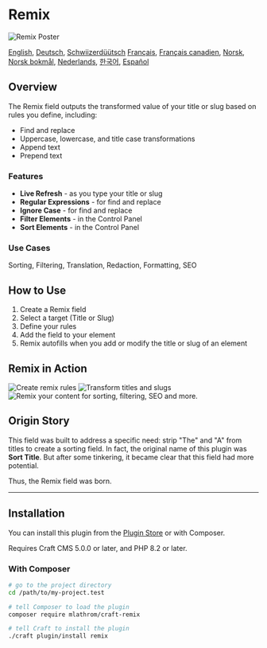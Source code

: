 # Remix

![Remix Poster](https://mlathrom-storage-00.sfo3.cdn.digitaloceanspaces.com/github/mlathrom/craft-remix/remix-00-poster.jpg?v1)

[English](docs/en/README.md), [Deutsch](docs/de/README.md), [Schwiizerdüütsch](docs/de-CH/README.md)
[Français](docs/fr/README.md), [Français canadien](docs/fr-CA/README.md), [Norsk](docs/no/README.md), [Norsk bokmål](docs/nb/README.md), [Nederlands](docs/nl/README.md), [한국어](docs/ko/README.md), [Español](docs/es/README.md)

## Overview

The Remix field outputs the transformed value of your title or slug based on rules you define, including:

 - Find and replace
 - Uppercase, lowercase, and title case transformations
 - Append text
 - Prepend text

### Features
 - **Live Refresh** - as you type your title or slug
 - **Regular Expressions** - for find and replace
 - **Ignore Case** - for find and replace
 - **Filter Elements** - in the Control Panel
 - **Sort Elements** - in the Control Panel

### Use Cases
Sorting, Filtering, Translation, Redaction, Formatting, SEO

## How to Use
1. Create a Remix field
2. Select a target (Title or Slug)
3. Define your rules
4. Add the field to your element
5. Remix autofills when you add or modify the title or slug of an element

## Remix in Action
![Create remix rules](https://mlathrom-storage-00.sfo3.cdn.digitaloceanspaces.com/github/mlathrom/craft-remix/remix-01-create-rules.jpg?v1)
![Transform titles and slugs](https://mlathrom-storage-00.sfo3.cdn.digitaloceanspaces.com/github/mlathrom/craft-remix/remix-02-transform.jpg?v1)
![Remix your content for sorting, filtering, SEO and more.](https://mlathrom-storage-00.sfo3.cdn.digitaloceanspaces.com/github/mlathrom/craft-remix/remix-03-remix-content.jpg?v2)

## Origin Story
This field was built to address a specific need: strip "The" and "A" from titles to create a sorting field. In fact, the original name of this plugin was **Sort Title**. But after some tinkering, it became clear that this field had more potential. 

Thus, the Remix field was born.

---

## Installation

You can install this plugin from the [Plugin Store](https://plugins.craftcms.com/remix) or with Composer.

Requires Craft CMS 5.0.0 or later, and PHP 8.2 or later.

### With Composer

```bash
# go to the project directory
cd /path/to/my-project.test

# tell Composer to load the plugin
composer require mlathrom/craft-remix

# tell Craft to install the plugin
./craft plugin/install remix
```
